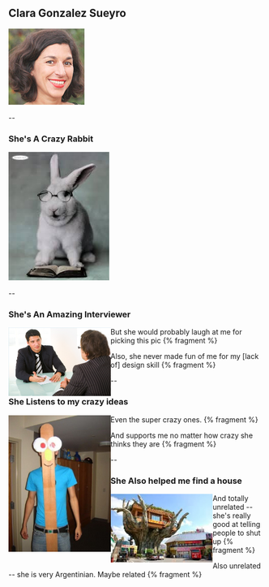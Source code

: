 ## Clara Gonzalez Sueyro
![clara](img/clara.jpg)

--

### She's A Crazy Rabbit
![rabbit](img/smart_rabbit.jpg)

--

### She's An Amazing Interviewer
<img src="img/interview.jpg" width="40%" style="float:left"/>

But she would probably laugh at me for picking this pic {% fragment %}

Also, she never made fun of me for my [lack of] design skill {% fragment %}

--

### She Listens to my crazy ideas

<img src="img/crazy_ideas.jpg" width="40%" style="float:left"/>

Even the super crazy ones. {% fragment %}

And supports me no matter how crazy she thinks they are {% fragment %}

--

### She Also helped me find a house

<img src="img/funny_house.jpg" width="40%" style="float:left"/>

And totally unrelated -- she's really good at telling people to shut up {% fragment %}

Also unrelated -- she is very Argentinian.  Maybe related {% fragment %}


